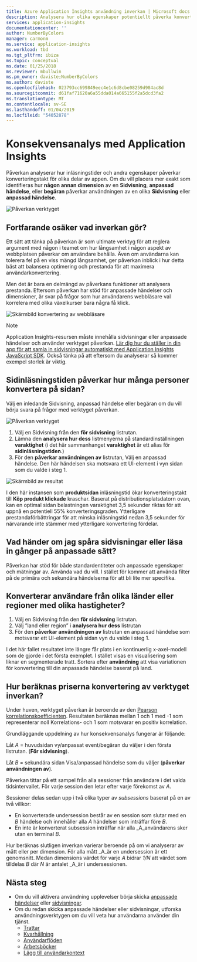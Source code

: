 ```yaml
---
title: Azure Application Insights användning inverkan | Microsoft docs
description: Analysera hur olika egenskaper potentiellt påverka konverteringstakt för delar av dina appar.
services: application-insights
documentationcenter: ''
author: NumberByColors
manager: carmonm
ms.service: application-insights
ms.workload: tbd
ms.tgt_pltfrm: ibiza
ms.topic: conceptual
ms.date: 01/25/2018
ms.reviewer: mbullwin
ms.pm_owner: daviste;NumberByColors
ms.author: daviste
ms.openlocfilehash: 023793cc699849eec4e1c6d8cbe08259d984ac8d
ms.sourcegitcommit: d61faf71620a6a55dda014a665155f2a5dcd3fa2
ms.translationtype: MT
ms.contentlocale: sv-SE
ms.lasthandoff: 01/04/2019
ms.locfileid: "54052878"
---
```

# <a name="impact-analysis-with-application-insights"></a>Konsekvensanalys med Application Insights

Påverkan analyserar hur inläsningstider och andra egenskaper påverkar konverteringstakt för olika delar av appen. Om du vill placera mer exakt som identifieras hur **någon annan dimension** av en **Sidvisning**, **anpassad händelse**, eller **begäran** påverkar användningen av en olika **Sidvisning** eller **anpassad händelse**. 

![Påverkan verktyget](./media/usage-impact/0001-impact.png)

## <a name="still-not-sure-what-impact-does"></a>Fortfarande osäker vad inverkan gör?

Ett sätt att tänka på påverkan är som ultimate verktyg för att reglera argument med någon i teamet om hur långsamhet i någon aspekt av webbplatsen påverkar om användare behålla. Även om användarna kan tolerera fel på en viss mängd långsamhet, ger påverkan inblick i hur detta bäst att balansera optimering och prestanda för att maximera användarkonvertering.

Men det är bara en delmängd av påverkans funktioner att analysera prestanda. Eftersom påverkan har stöd för anpassade händelser och dimensioner, är svar på frågor som hur användarens webbläsare val korrelera med olika växelkurser bara några få klick.

![Skärmbild konvertering av webbläsare](./media/usage-impact/0004-browsers.png)

> [!NOTE]
> Application Insights-resursen måste innehålla sidvisningar eller anpassade händelser och använder verktyget påverkan. [Lär dig hur du ställer in din app för att samla in sidvisningar automatiskt med Application Insights JavaScript SDK](../../azure-monitor/app/javascript.md). Också tänka på att eftersom du analyserar så kommer exempel storlek är viktig.
>
>

## <a name="is-page-load-time-impacting-how-many-people-convert-on-my-page"></a>Sidinläsningstiden påverkar hur många personer konvertera på sidan?

Välj en inledande Sidvisning, anpassad händelse eller begäran om du vill börja svara på frågor med verktyget påverkan.

![Påverkan verktyget](./media/usage-impact/0002-dropdown.png)

1. Välj en Sidvisning från den **för sidvisning** listrutan.
2. Lämna den **analysera hur dess** listmenyerna på standardinställningen **varaktighet** (i det här sammanhanget **varaktighet** är ett alias för **sidinläsningstiden**.)
3. För den **påverkar användningen av** listrutan, Välj en anpassad händelse. Den här händelsen ska motsvara ett UI-element i vyn sidan som du valde i steg 1.

![Skärmbild av resultat](./media/usage-impact/0003-results.png)

I den här instansen som **produktsidan** inläsningstid ökar konverteringstakt till **Köp produkt klickade** kraschar. Baserat på distributionsplatsdatorn ovan, kan en optimal sidan belastningen varaktighet 3,5 sekunder riktas för att uppnå en potentiell 55% konverteringsgraden. Ytterligare prestandaförbättringar för att minska inläsningstid nedan 3,5 sekunder för närvarande inte stämmer med ytterligare konvertering fördelar.

## <a name="what-if-im-tracking-page-views-or-load-times-in-custom-ways"></a>Vad händer om jag spåra sidvisningar eller läsa in gånger på anpassade sätt?

Påverkan har stöd för både standardentiteter och anpassade egenskaper och mätningar av. Använda vad du vill. I stället för kommer att använda filter på de primära och sekundära händelserna för att bli lite mer specifika.

## <a name="do-users-from-different-countries-or-regions-convert-at-different-rates"></a>Konverterar användare från olika länder eller regioner med olika hastigheter?

1. Välj en Sidvisning från den **för sidvisning** listrutan.
2. Välj ”land eller region” i **analysera hur dess** listrutan
3. För den **påverkar användningen av** listrutan en anpassad händelse som motsvarar ett UI-element på sidan vyn du valde i steg 1.

I det här fallet resultatet inte längre får plats i en kontinuerlig x-axel-modell som de gjorde i det första exemplet. I stället visas en visualisering som liknar en segmenterade tratt. Sortera efter **användning** att visa variationen för konvertering till din anpassade händelse baserat på land.


## <a name="how-does-the-impact-tool-calculate-these-conversion-rates"></a>Hur beräknas priserna konvertering av verktyget inverkan?

Under huven, verktyget påverkan är beroende av den [Pearson korrelationskoefficienten](https://en.wikipedia.org/wiki/Pearson_correlation_coefficient). Resultaten beräknas mellan 1 och 1 med -1 som representerar noll Korrelations- och 1 som motsvarar en positiv korrelation.

Grundläggande uppdelning av hur konsekvensanalys fungerar är följande:

Låt _A_ = huvudsidan vy/anpassat event/begäran du väljer i den första listrutan. (**För sidvisning**).

Låt _B_ = sekundära sidan Visa/anpassad händelse som du väljer (**påverkar användningen av**).

Påverkan tittar på ett sampel från alla sessioner från användare i det valda tidsintervallet. För varje session den letar efter varje förekomst av _A_.

Sessioner delas sedan upp i två olika typer av _subsessions_ baserat på en av två villkor:

- En konverterade undersession består av en session som slutar med en _B_ händelse och innehåller alla _A_ händelser som inträffar före _B_.
- En inte är konverterat subsession inträffar när alla _A_användarens sker utan en terminal _B_.

Hur beräknas slutligen inverkan varierar beroende på om vi analyserar av mått eller per dimension. För alla mått _A_är en undersession är ett genomsnitt. Medan dimensions värdet för varje _A_ bidrar _1/N_ att värdet som tilldelas _B_ där _N_ är antalet _A_är i undersessionen.

## <a name="next-steps"></a>Nästa steg

- Om du vill aktivera användning upplevelser börja skicka [anpassade händelser](https://docs.microsoft.com/azure/application-insights/app-insights-api-custom-events-metrics#trackevent) eller [sidvisningar](https://docs.microsoft.com/azure/application-insights/app-insights-api-custom-events-metrics#page-views).
- Om du redan skicka anpassade händelser eller sidvisningar, utforska användningsverktygen om du vill veta hur användarna använder din tjänst.
    - [Trattar](usage-funnels.md)
    - [Kvarhållning](usage-retention.md)
    - [Användarflöden](usage-flows.md)
    - [Arbetsböcker](../../azure-monitor/app/usage-workbooks.md)
    - [Lägg till användarkontext](usage-send-user-context.md)